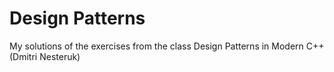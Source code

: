 # Design Patterns
My solutions of the exercises from the class Design Patterns in Modern C++ (Dmitri Nesteruk)
